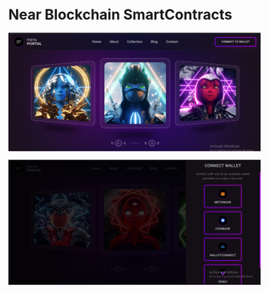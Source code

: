 # Near Blockchain SmartContracts

<p align="center">
  <img alt="Hashimcodes" src="https://github.com/Hashimdev-spec/SmartContracts/blob/master/meta.png?raw=true" width="800" />
</p>




<p align="center">
  <img alt="Hashimcodes" src="https://github.com/Hashimdev-spec/SmartContracts/blob/master/metaw.png?raw=true" width="800" />
</p>


